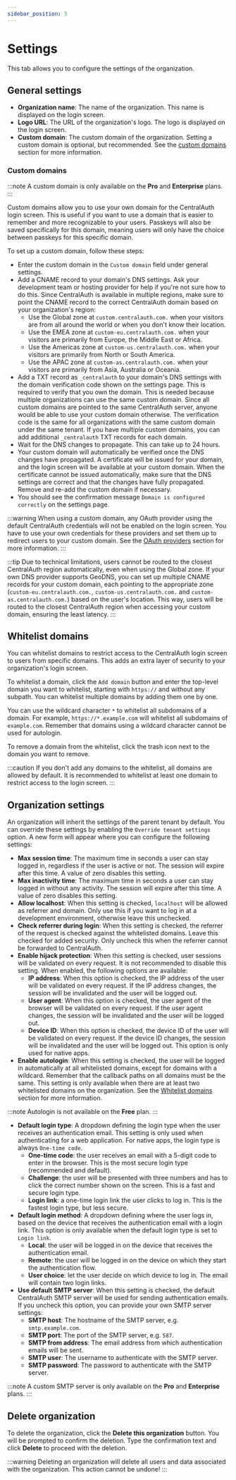 ```yaml
---
sidebar_position: 5
---
```


# Settings

This tab allows you to configure the settings of the organization.

## General settings

- **Organization name**: The name of the organization. This name is displayed on the login screen.
- **Logo URL**: The URL of the organization's logo. The logo is displayed on the login screen.
- **Custom domain**: The custom domain of the organization. Setting a custom domain is optional, but recommended. See the [custom domains](#custom-domains) section for more information.

### Custom domains

:::note
A custom domain is only available on the **Pro** and **Enterprise** plans.
:::

Custom domains allow you to use your own domain for the CentralAuth login screen. This is useful if you want to use a domain that is easier to remember and more recognizable to your users. Passkeys will also be saved specifically for this domain, meaning users will only have the choice between passkeys for this specific domain.

To set up a custom domain, follow these steps:
- Enter the custom domain in the `Custom domain` field under general settings.
- Add a CNAME record to your domain's DNS settings. Ask your development team or hosting provider for help if you're not sure how to do this. Since CentralAuth is available in multiple regions, make sure to point the CNAME record to the correct CentralAuth domain based on your organization's region:
  - Use the Global zone at `custom.centralauth.com.` when your visitors are from all around the world or when you don't know their location.
  - Use the EMEA zone at `custom-eu.centralauth.com.` when your visitors are primarily from Europe, the Middle East or Africa.
  - Use the Americas zone at `custom-us.centralauth.com.` when your visitors are primarily from North or South America.
  - Use the APAC zone at `custom-as.centralauth.com.` when your visitors are primarily from Asia, Australia or Oceania.
- Add a TXT record as `_centralauth` to your domain's DNS settings with the domain verification code shown on the settings page. This is required to verify that you own the domain. This is needed because multiple organizations can use the same custom domain. Since all custom domains are pointed to the same CentralAuth server, anyone would be able to use your custom domain otherwise. The verification code is the same for all organizations with the same custom domain under the same tenant. If you have multiple custom domains, you can add additional `_centralauth` TXT records for each domain.
- Wait for the DNS changes to propagate. This can take up to 24 hours.
- Your custom domain will automatically be verified once the DNS changes have propagated. A certificate will be issued for your domain, and the login screen will be available at your custom domain. When the certificate cannot be issued automatically, make sure that the DNS settings are correct and that the changes have fully propagated. Remove and re-add the custom domain if necessary.
- You should see the confirmation message `Domain is configured correctly` on the settings page.

:::warning
When using a custom domain, any OAuth provider using the default CentralAuth credentials will not be enabled on the login screen. You have to use your own credentials for these providers and set them up to redirect users to your custom domain. See the [OAuth providers](/admin/dashboard/organization/connections#oauth-providers) section for more information.
:::

:::tip
Due to technical limitations, users cannot be routed to the closest CentralAuth region automatically, even when using the Global zone. If your own DNS provider supports GeoDNS, you can set up multiple CNAME records for your custom domain, each pointing to the appropriate zone (`custom-eu.centralauth.com.`, `custom-us.centralauth.com.` and `custom-as.centralauth.com.`) based on the user's location. This way, users will be routed to the closest CentralAuth region when accessing your custom domain, ensuring the least latency.
:::

## Whitelist domains

You can whitelist domains to restrict access to the CentralAuth login screen to users from specific domains. This adds an extra layer of security to your organization's login screen.

To whitelist a domain, click the `Add domain` button and enter the top-level domain you want to whitelist, starting with `https://` and without any subpath. You can whitelist multiple domains by adding them one by one. 

You can use the wildcard character `*` to whitelist all subdomains of a domain. For example, `https://*.example.com` will whitelist all subdomains of `example.com`. Remember that domains using a wildcard character cannot be used for autologin.

To remove a domain from the whitelist, click the trash icon next to the domain you want to remove.

:::caution
If you don't add any domains to the whitelist, all domains are allowed by default. It is recommended to whitelist at least one domain to restrict access to the login screen.
:::

## Organization settings

An organization will inherit the settings of the parent tenant by default. You can override these settings by enabling the `Override tenant settings` option. A new form will appear where you can configure the following settings:

- **Max session time**: The maximum time in seconds a user can stay logged in, regardless if the user is active or not. The session will expire after this time. A value of zero disables this setting.
- **Max inactivity time**: The maximum time in seconds a user can stay logged in without any activity. The session will expire after this time. A value of zero disables this setting.
- **Allow localhost**: When this setting is checked, `localhost` will be allowed as referrer and domain. Only use this if you want to log in at a development environment, otherwise leave this unchecked.
- **Check referrer during login**: When this setting is checked, the referrer of the request is checked against the whitelisted domains. Leave this checked for added security. Only uncheck this when the referrer cannot be forwarded to CentralAuth.
- **Enable hijack protection**: When this setting is checked, user sessions will be validated on every request. It is not recommended to disable this setting. When enabled, the following options are available:
  - **IP address**: When this option is checked, the IP address of the user will be validated on every request. If the IP address changes, the session will be invalidated and the user will be logged out.
  - **User agent**: When this option is checked, the user agent of the browser will be validated on every request. If the user agent changes, the session will be invalidated and the user will be logged out.
  - **Device ID**: When this option is checked, the device ID of the user will be validated on every request. If the device ID changes, the session will be invalidated and the user will be logged out. This option is only used for native apps.
- **Enable autologin**: When this setting is checked, the user will be logged in automatically at all whitelisted domains, except for domains with a wildcard. Remember that the callback paths on all domains must be the same. This setting is only available when there are at least two whitelisted domains on the organization. See the [Whitelist domains](#whitelist-domains) section for more information.

:::note
Autologin is not available on the **Free** plan.
:::

- **Default login type**: A dropdown defining the login type when the user receives an authentication email. This setting is only used when authenticating for a web application. For native apps, the login type is always `One-time code`.
  - **One-time code**: the user receives an email with a 5-digit code to enter in the browser. This is the most secure login type (recommended and default).
  - **Challenge**: the user will be presented with three numbers and has to click the correct number shown on the screen. This is a fast and secure login type.
  - **Login link**: a one-time login link the user clicks to log in. This is the fastest login type, but less secure.
- **Default login method**: A dropdown defining where the user logs in, based on the device that receives the authentication email with a login link. This option is only available when the default login type is set to `Login link`.
  - **Local**: the user will be logged in on the device that receives the authentication email.
  - **Remote**: the user will be logged in on the device on which they start the authentication flow.
  - **User choice**: let the user decide on which device to log in. The email will contain two login links.
- **Use default SMTP server**: When this setting is checked, the default CentralAuth SMTP server will be used for sending authentication emails. If you uncheck this option, you can provide your own SMTP server settings:
  - **SMTP host**: The hostname of the SMTP server, e.g. `smtp.example.com`.
  - **SMTP port**: The port of the SMTP server, e.g. `587`.
  - **SMTP from address**: The email address from which authentication emails will be sent.
  - **SMTP user**: The username to authenticate with the SMTP server.
  - **SMTP password**: The password to authenticate with the SMTP server.

:::note
A custom SMTP server is only available on the **Pro** and **Enterprise** plans.
:::

## Delete organization

To delete the organization, click the **Delete this organization** button. You will be prompted to confirm the deletion. Type the confirmation text and click **Delete** to proceed with the deletion. 

:::warning
Deleting an organization will delete all users and data associated with the organization. This action cannot be undone!
:::